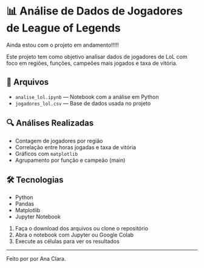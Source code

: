 # 📊 Análise de Dados de Jogadores de League of Legends

Ainda estou com o projeto em andamento!!!!!



Este projeto tem como objetivo analisar dados de jogadores de LoL com foco em regiões, funções, campeões mais jogados e taxa de vitória.

## 📁 Arquivos

- `analise_lol.ipynb` — Notebook com a análise em Python
- `jogadores_lol.csv` — Base de dados usada no projeto

## 🔍 Análises Realizadas

- Contagem de jogadores por região
- Correlação entre horas jogadas e taxa de vitória
- Gráficos com `matplotlib`
- Agrupamento por função e campeão (main)

## 🛠️ Tecnologias

- Python
- Pandas
- Matplotlib
- Jupyter Notebook


1. Faça o download dos arquivos ou clone o repositório
2. Abra o notebook com Jupyter ou Google Colab
3. Execute as células para ver os resultados

---

Feito por por Ana Clara.



